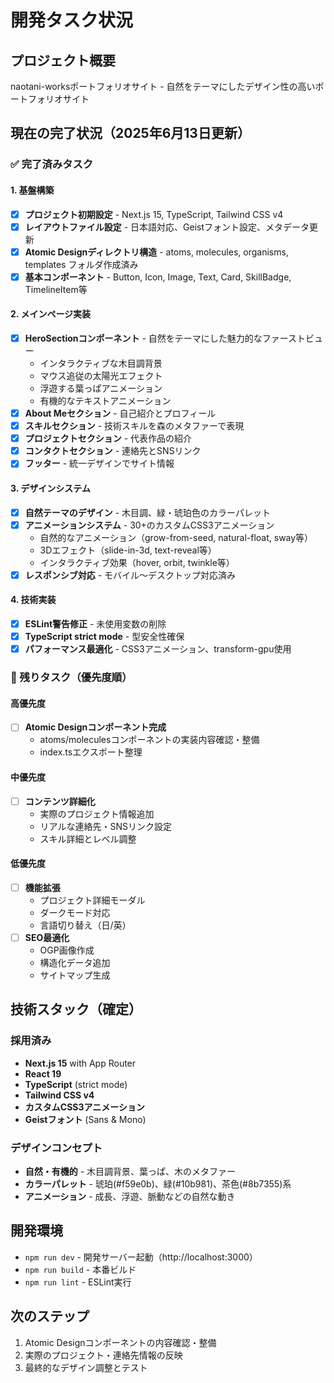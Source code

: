 # 開発タスク状況

## プロジェクト概要
naotani-worksポートフォリオサイト - 自然をテーマにしたデザイン性の高いポートフォリオサイト

## 現在の完了状況（2025年6月13日更新）

### ✅ 完了済みタスク

#### 1. 基盤構築
- [x] **プロジェクト初期設定** - Next.js 15, TypeScript, Tailwind CSS v4
- [x] **レイアウトファイル設定** - 日本語対応、Geistフォント設定、メタデータ更新
- [x] **Atomic Designディレクトリ構造** - atoms, molecules, organisms, templates フォルダ作成済み
- [x] **基本コンポーネント** - Button, Icon, Image, Text, Card, SkillBadge, TimelineItem等

#### 2. メインページ実装
- [x] **HeroSectionコンポーネント** - 自然をテーマにした魅力的なファーストビュー
  - インタラクティブな木目調背景
  - マウス追従の太陽光エフェクト
  - 浮遊する葉っぱアニメーション
  - 有機的なテキストアニメーション
- [x] **About Meセクション** - 自己紹介とプロフィール
- [x] **スキルセクション** - 技術スキルを森のメタファーで表現
- [x] **プロジェクトセクション** - 代表作品の紹介
- [x] **コンタクトセクション** - 連絡先とSNSリンク
- [x] **フッター** - 統一デザインでサイト情報

#### 3. デザインシステム
- [x] **自然テーマのデザイン** - 木目調、緑・琥珀色のカラーパレット
- [x] **アニメーションシステム** - 30+のカスタムCSS3アニメーション
  - 自然的なアニメーション（grow-from-seed, natural-float, sway等）
  - 3Dエフェクト（slide-in-3d, text-reveal等）
  - インタラクティブ効果（hover, orbit, twinkle等）
- [x] **レスポンシブ対応** - モバイル〜デスクトップ対応済み

#### 4. 技術実装
- [x] **ESLint警告修正** - 未使用変数の削除
- [x] **TypeScript strict mode** - 型安全性確保
- [x] **パフォーマンス最適化** - CSS3アニメーション、transform-gpu使用

### 🔄 残りタスク（優先度順）

#### 高優先度
- [ ] **Atomic Designコンポーネント完成**
  - atoms/moleculesコンポーネントの実装内容確認・整備
  - index.tsエクスポート整理

#### 中優先度
- [ ] **コンテンツ詳細化**
  - 実際のプロジェクト情報追加
  - リアルな連絡先・SNSリンク設定
  - スキル詳細とレベル調整

#### 低優先度
- [ ] **機能拡張**
  - プロジェクト詳細モーダル
  - ダークモード対応
  - 言語切り替え（日/英）
- [ ] **SEO最適化**
  - OGP画像作成
  - 構造化データ追加
  - サイトマップ生成

## 技術スタック（確定）

### 採用済み
- **Next.js 15** with App Router
- **React 19**
- **TypeScript** (strict mode)
- **Tailwind CSS v4**
- **カスタムCSS3アニメーション**
- **Geistフォント** (Sans & Mono)

### デザインコンセプト
- **自然・有機的** - 木目調背景、葉っぱ、木のメタファー
- **カラーパレット** - 琥珀(#f59e0b)、緑(#10b981)、茶色(#8b7355)系
- **アニメーション** - 成長、浮遊、脈動などの自然な動き

## 開発環境
- `npm run dev` - 開発サーバー起動（http://localhost:3000）
- `npm run build` - 本番ビルド
- `npm run lint` - ESLint実行

## 次のステップ
1. Atomic Designコンポーネントの内容確認・整備
2. 実際のプロジェクト・連絡先情報の反映
3. 最終的なデザイン調整とテスト